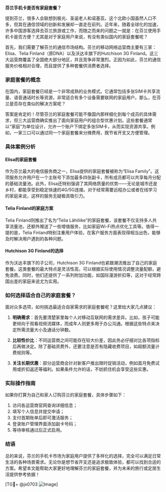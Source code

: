 **芬兰手机卡是否有家庭套餐？**

提到芬兰，很多人会联想到极光、圣诞老人和诺基亚。这个北欧小国虽然人口不多，但其在通信领域的创新和发展却一直走在前列。近年来，随着全球化的加速，许多中国游客选择去芬兰旅游或工作，而随之而来的问题之一就是：在芬兰使用手机卡是否方便？尤其是对于家庭用户来说，有没有类似国内的家庭套餐呢？

首先，我们需要了解芬兰的通信市场结构。芬兰的移动网络运营商主要有三家：Elisa、Telia Finland（原DNA）以及沃达丰旗下的Hutchison 3G Finland。这三大运营商覆盖了全国绝大部分地区，并且竞争非常激烈。正因为如此，芬兰的通信服务价格相对合理，而且提供了多种套餐供消费者选择。

### 家庭套餐的概念

在国内，家庭套餐已经是一个非常成熟的业务模式。它通常包括多张SIM卡共享流量、语音通话时长等资源，非常适合有多个设备需要联网的家庭用户。那么，在芬兰是否存在类似的解决方案呢？

答案是肯定的！尽管芬兰的家庭套餐可能不像国内那样细化到每个成员的具体需求，但三大运营商确实推出了面向家庭用户的组合型优惠计划。这些套餐通常以“家庭”为单位设计，允许一个账户下绑定多张SIM卡，从而实现资源共享。例如，一家三口可以通过同一个家庭套餐来分摊费用，既节省开支又方便管理。

### 具体案例分析

#### Elisa的家庭套餐

作为芬兰最大的电信服务商之一，Elisa提供的家庭套餐被称为“Elisa Family”。这项服务允许用户在一个主账号下添加最多四张副卡，所有成员都可以共享每月分配的基础流量池。此外，Elisa还特别强调了其网络质量的优势——无论是城市还是乡村，都能享受到稳定快速的4G/5G连接。对于经常需要远程办公或者在线学习的家庭来说，这样的服务无疑极具吸引力。

#### Telia Finland的家庭方案

Telia Finland则推出了名为“Telia Lähiliike”的家庭套餐，该套餐不仅支持多人共享流量池，还额外赠送了一些增值服务，比如家庭Wi-Fi热点优化工具等。值得一提的是，Telia Finland特别注重用户体验，在客户服务方面表现得相当出色，能够及时解决用户遇到的各种问题。

#### Hutchison 3G Finland的选择

作为沃达丰旗下的子公司，Hutchison 3G Finland也紧跟潮流推出了自己的家庭套餐。这类套餐的最大特点是灵活性高，可以根据实际使用情况调整流量配额，避免浪费。同时，他们还提供了一系列附加功能，如国际漫游折扣等，这对于经常跨国出差的家庭来说尤为实用。

### 如何选择适合自己的家庭套餐？

面对众多选项，如何挑选最适合自家需求的家庭套餐呢？这里给大家几点建议：

1. **明确需求**：首先要清楚家里每个人对移动互联网的需求差异。比如，孩子可能更倾向于观看视频流媒体，而成年人则更多用于办公沟通。根据这些特点来决定所需流量大小及通话分钟数。

2. **比较性价比**：不同运营商之间可能存在较大价差，因此务必仔细对比各项指标后再做决定。除了基础资费外，还要注意是否有隐藏收费项目，如超额流量计费规则等。

3. **关注长期优惠**：部分运营商会针对新客户推出限时促销活动，例如首月免费试用或折扣返还等福利。如果条件允许的话，不妨抓住机会享受这些实惠。

### 实际操作指南

如果你打算为自己和家人订购芬兰的家庭套餐，具体步骤如下：

1. 访问各运营商官网查询详细信息；
2. 填写个人信息并提交申请；
3. 支付首期账单后即可激活服务；
4. 登录账户管理界面添加副卡号码；
5. 等待审核通过后正式启用。

### 结语

总的来说，芬兰的手机卡市场为家庭用户提供了多样化的选择，完全可以满足日常生活的各种场景需求。无论你是想节省开支还是追求极致体验，都可以找到合适的方案。希望本文能帮助大家更好地理解芬兰的家庭套餐，并为未来的旅行或定居生活提供参考依据！

[TG💪+ @jx0703 ![Image](https://github.com/user-attachments/assets/dbca1d08-cadb-493c-b0ec-ad6f7a83f270)]
